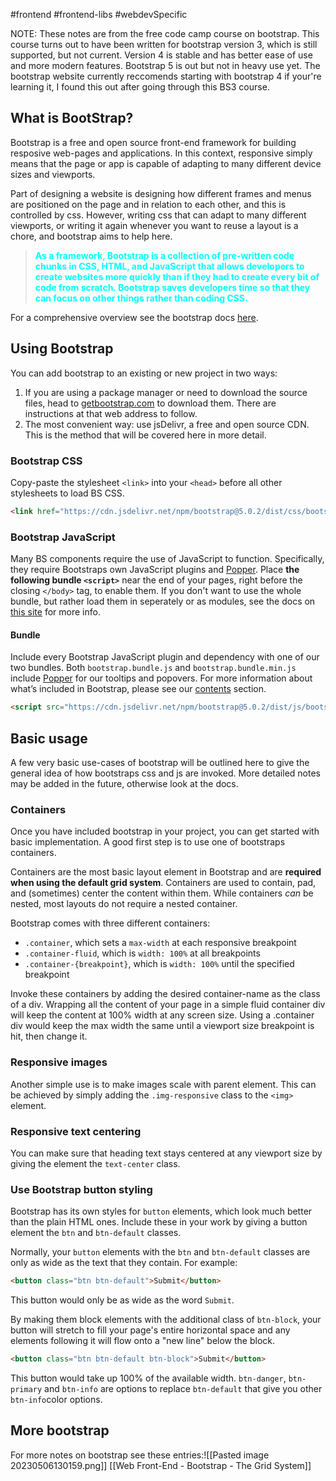 #frontend #frontend-libs #webdevSpecific 

NOTE: These notes are from the free code camp course on bootstrap. This course turns out to have been written for bootstrap version 3, which is still supported, but not current. Version 4 is stable and has better ease of use and more modern features. Bootstrap 5 is out but not in heavy use yet. The bootstrap website currently reccomends starting with bootstrap 4 if your're learning it, I found this out after going through this BS3 course.

## What is BootStrap?
Bootstrap is a free and open source front-end framework for building resposive web-pages and applications. In this context, responsive simply means that the page or app is capable of adapting to many different device sizes and viewports.

Part of designing a website is designing how different frames and menus are positioned on the page and in relation to each other, and this is controlled by css. However, writing css that can adapt to many different viewports, or writing it again whenever you want to reuse a layout is a chore, and bootstrap aims to help here.
<blockquote style="font-weight: bold; color: cyan;">
As a framework, Bootstrap is a collection of pre-written code chunks in CSS, HTML, and JavaScript that allows developers to create websites more quickly than if they had to create every bit of code from scratch. Bootstrap saves developers time so that they can focus on other things rather than coding CSS.</blockquote>

For a comprehensive overview see the bootstrap docs [here](https://getbootstrap.com/docs/5.0/getting-started/introduction/).

## Using Bootstrap
You can add bootstrap to an existing or new project in two ways:
1. If you are using a package manager or need to download the source files, head to [getbootstrap.com](https://getbootstrap.com/docs/5.0/getting-started/download/) to download them. There are instructions at that web address to follow.
2. The most convenient way: use jsDelivr, a free and open source CDN. This is the method that will be covered here in more detail.

### Bootstrap CSS
Copy-paste the stylesheet `<link>` into your `<head>` before all other stylesheets to load BS CSS.
```html
<link href="https://cdn.jsdelivr.net/npm/bootstrap@5.0.2/dist/css/bootstrap.min.css" rel="stylesheet" integrity="sha384-EVSTQN3/azprG1Anm3QDgpJLIm9Nao0Yz1ztcQTwFspd3yD65VohhpuuCOmLASjC" crossorigin="anonymous">
```

### Bootstrap JavaScript
Many BS components require the use of JavaScript to function. Specifically, they require Bootstraps own JavaScript plugins and [Popper](https://popper.js.org/). Place **the following bundle `<script>`** near the end of your pages, right before the closing `</body>` tag, to enable them. If you don't want to use the whole bundle, but rather load them in seperately or as modules, see the docs on [this site](https://getbootstrap.com/docs/5.0/getting-started/introduction/) for more info.

#### Bundle
Include every Bootstrap JavaScript plugin and dependency with one of our two bundles. Both `bootstrap.bundle.js` and `bootstrap.bundle.min.js` include [Popper](https://popper.js.org/) for our tooltips and popovers. For more information about what’s included in Bootstrap, please see our [contents](https://getbootstrap.com/docs/5.0/getting-started/contents/#precompiled-bootstrap) section.
```html
<script src="https://cdn.jsdelivr.net/npm/bootstrap@5.0.2/dist/js/bootstrap.bundle.min.js" integrity="sha384-MrcW6ZMFYlzcLA8Nl+NtUVF0sA7MsXsP1UyJoMp4YLEuNSfAP+JcXn/tWtIaxVXM" crossorigin="anonymous"></script>
```

## Basic usage
A few very basic use-cases of bootstrap will be outlined here to give the general idea of how bootstraps css and js are invoked. More detailed notes may be added in the future, otherwise look at the docs.

### Containers
Once you have included bootstrap in your project, you can get started with basic implementation. A good first step is to use one of bootstraps containers. 

Containers are the most basic layout element in Bootstrap and are **required when using the default grid system**. Containers are used to contain, pad, and (sometimes) center the content within them. While containers _can_ be nested, most layouts do not require a nested container.

Bootstrap comes with three different containers:
-   `.container`, which sets a `max-width` at each responsive breakpoint
-   `.container-fluid`, which is `width: 100%` at all breakpoints
-   `.container-{breakpoint}`, which is `width: 100%` until the specified breakpoint

Invoke these containers by adding the desired container-name as the class of a div. Wrapping all the content of your page in a simple fluid container div will keep the content at 100% width at any screen size. Using a .container div would keep the max width the same until a viewport size breakpoint is hit, then change it.

### Responsive images
Another simple use is to make images scale with parent element. This can be achieved by simply adding the `.img-responsive` class to the `<img>` element.

### Responsive text centering
You can make sure that heading text stays centered at any viewport size by giving the element the `text-center` class.

### Use Bootstrap button styling
Bootstrap has its own styles for `button` elements, which look much better than the plain HTML ones. Include these in your work by giving a button element the `btn` and `btn-default` classes.

Normally, your `button` elements with the `btn` and `btn-default` classes are only as wide as the text that they contain. For example:
```html
<button class="btn btn-default">Submit</button>
```
This button would only be as wide as the word `Submit`.

By making them block elements with the additional class of `btn-block`, your button will stretch to fill your page's entire horizontal space and any elements following it will flow onto a "new line" below the block.
```html
<button class="btn btn-default btn-block">Submit</button>
```
This button would take up 100% of the available width.
`btn-danger`, `btn-primary` and `btn-info` are options to replace `btn-default` that give you other `btn-info`color options.

## More bootstrap
For more notes on bootstrap see these entries:![[Pasted image 20230506130159.png]]
[[Web Front-End - Bootstrap - The Grid System]]